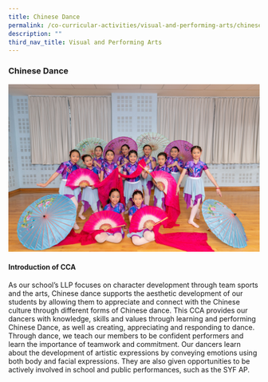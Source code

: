 ```yaml
---
title: Chinese Dance
permalink: /co-curricular-activities/visual-and-performing-arts/chinese-dance/
description: ""
third_nav_title: Visual and Performing Arts
---
```

### **Chinese Dance**
<img src="/images/vpa2.jpg" >

#### **Introduction of CCA**
As our school’s LLP focuses on character development through team sports and the arts, Chinese dance supports the aesthetic development of our students by allowing them to appreciate and connect with the Chinese culture through different forms of Chinese dance. This CCA provides our dancers with knowledge, skills and values through learning and performing Chinese Dance, as well as creating, appreciating and responding to dance. Through dance, we teach our members to be confident performers and learn the importance of teamwork and commitment. Our dancers learn about the development of artistic expressions by conveying emotions using both body and facial expressions. They are also given opportunities to be actively involved in school and public performances, such as the SYF AP.